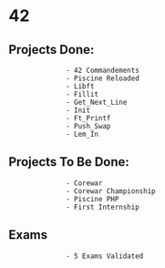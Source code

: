 # 42

## Projects Done:
                  - 42 Commandements
                  - Piscine Reloaded
                  - Libft
                  - Fillit
                  - Get_Next_Line
                  - Init
                  - Ft_Printf
                  - Push_Swap
                  - Lem_In
                  
## Projects To Be Done:
                  - Corewar
                  - Corewar Championship
                  - Piscine PHP
                  - First Internship
                  
## Exams
                  - 5 Exams Validated
                  

